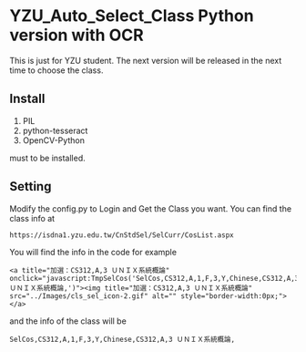 # YZU_Auto_Select_Class Python version with OCR

This is just for YZU student.
The next version will be released in the next time to choose the class.

## Install

1. PIL
2. python-tesseract
3. OpenCV-Python

must to be installed.

## Setting

Modify the config.py to Login and Get the Class you want.
You can find the class info at

```
https://isdna1.yzu.edu.tw/CnStdSel/SelCurr/CosList.aspx 
```

You will find the info in the code for example

```
<a title="加選：CS312,A,3 ＵＮＩＸ系統概論" onclick="javascript:TmpSelCos('SelCos,CS312,A,1,F,3,Y,Chinese,CS312,A,3 ＵＮＩＸ系統概論,')"><img title="加選：CS312,A,3 ＵＮＩＸ系統概論" src="../Images/cls_sel_icon-2.gif" alt="" style="border-width:0px;"></a>
```

and the info of the class will be

```
SelCos,CS312,A,1,F,3,Y,Chinese,CS312,A,3 ＵＮＩＸ系統概論,
```